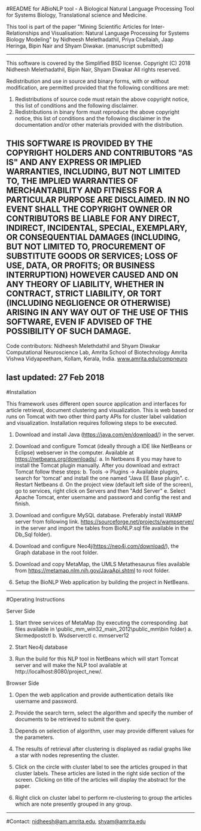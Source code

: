 #README for ABioNLP tool - A Biological Natural Language Processing Tool for Systems Biology, Translational science and Medicine. 

This tool is part of the paper "Mining Scientific Articles for Inter-Relationships and Visualisation: Natural Language Processing for Systems Biology Modeling" by Nidheesh Melethadathil, Priya Chellaiah, Jaap Heringa, Bipin Nair and Shyam Diwakar. (manuscript submitted)

------
This software is covered by the Simplified BSD license. 
Copyright (C) 2018 Nidheesh Melethadathil, Bipin Nair, Shyam Diwakar
All rights reserved.

Redistribution and use in source and binary forms, with or without modification, are permitted provided that the following conditions are met:

1. Redistributions of source code must retain the above copyright notice, this list of conditions and the following disclaimer.
2. Redistributions in binary form must reproduce the above copyright notice, this list of conditions and the following disclaimer in the documentation and/or other materials provided with the distribution.

THIS SOFTWARE IS PROVIDED BY THE COPYRIGHT HOLDERS AND CONTRIBUTORS "AS IS" AND ANY EXPRESS OR IMPLIED WARRANTIES, INCLUDING, BUT NOT LIMITED TO, THE IMPLIED WARRANTIES OF MERCHANTABILITY AND FITNESS FOR A PARTICULAR PURPOSE ARE DISCLAIMED. IN NO EVENT SHALL THE COPYRIGHT OWNER OR CONTRIBUTORS BE LIABLE FOR ANY DIRECT, INDIRECT, INCIDENTAL, SPECIAL, EXEMPLARY, OR CONSEQUENTIAL DAMAGES (INCLUDING, BUT NOT LIMITED TO, PROCUREMENT OF SUBSTITUTE GOODS OR SERVICES; LOSS OF USE, DATA, OR PROFITS; OR BUSINESS INTERRUPTION) HOWEVER CAUSED AND ON ANY THEORY OF LIABILITY, WHETHER IN CONTRACT, STRICT LIABILITY, OR TORT (INCLUDING NEGLIGENCE OR OTHERWISE) ARISING IN ANY WAY OUT OF THE USE OF THIS SOFTWARE, EVEN IF ADVISED OF THE POSSIBILITY OF SUCH DAMAGE.
-------

Code contributors: Nidheesh Melethdathil and Shyam Diwakar
Computational Neuroscience Lab, Amrita School of Biotechnology
Amrita Vishwa Vidyapeetham, Kollam, Kerala, India. 
www.amrita.edu/compneuro 

last updated: 27 Feb 2018 
---------------

#Installation

This framework uses different open source application and interfaces for article retrieval, document clustering and visualization. This is web based or runs on Tomcat with two other third party APIs for cluster label validation and visualization. 
Installation requires following steps to be executed.

1.	Download and install Java (https://java.com/en/download/) in the server.

2.	Download and configure Tomcat (ideally through a IDE like NetBeans or Eclipse) webserver in the computer. Available at https://netbeans.org/downloads/.
	a.	In Netbeans 8 you may have to install the Tomcat plugin manually. After you download and extract Tomcat follow these steps:
	b.	Tools -> Plugins -> Available plugins, search for 'tomcat' and install the one named "Java EE Base plugin".
	c.	Restart Netbeans
	d.	On the project view (default left side of the screen), go to services, right click on Servers and then "Add Server"
	e.	Select Apache Tomcat, enter username and password and config the rest and finish.

3.	Download and configure MySQL database. Preferably install WAMP server from following link.   https://sourceforge.net/projects/wampserver/ in the server and import the tables from BioNLP.sql file available in the Db_Sql folder).

4.	Download and configure Neo4j(https://neo4j.com/download/), the Graph database in the root folder. 

5.	Download and copy MetaMap, the UMLS Metathesaurus files available from https://metamap.nlm.nih.gov/JavaApi.shtml to root folder. 

6.	Setup the BioNLP Web application by building the project in NetBeans.
--------------------------------------------------------------------------------------------------------------
#Operating Instructions

Server Side
1.	Start three services of MetaMap (by executing the corresponding .bat files available in \public_mm_win32_main_2012\public_mm\bin folder)
	a.	Skrmedpostctl
	b.	Wsdserverctl
	c.	mmserver12

2.	Start Neo4j database

3.	Run the build for this NLP tool in NetBeans which will start Tomcat server and will make the NLP tool available at http://localhost:8080/project_new/.

Browser Side
1.	Open the web application and provide authentication details like username and password.

2.	Provide the search term, select the algorithm and specify the number of documents to be retrieved to submit the query. 

3.	Depends on selection of algorithm, user may provide different values for the parameters.

4.	The results of retrieval after clustering is displayed as radial graphs like a star with nodes representing the cluster. 

5.	Click on the circle with cluster label to see the articles grouped in that cluster labels. These articles are listed in the right side section of the screen. Clicking on title of the articles will display the abstract for the paper.

6.	Right click on cluster label to perform re-clustering to group the articles which are note presently grouped in any group.
--------------------------------------------------------------------------------------------------------------
#Contact: nidheesh@am.amrita.edu, shyam@amrita.edu
